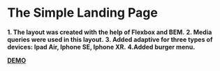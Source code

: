 # The Simple Landing Page #

__1. The layout was created with the help of Flexbox and BEM.__
__2. Media queries were used in this layout.__
__3. Added adaptive for three types of devices: Ipad Air, Iphone SE, Iphone XR.__
__4.Added burger menu.__


__[DEMO](https://nikitalugovskih.github.io/landing-page/ "Необязательная подсказка")__

